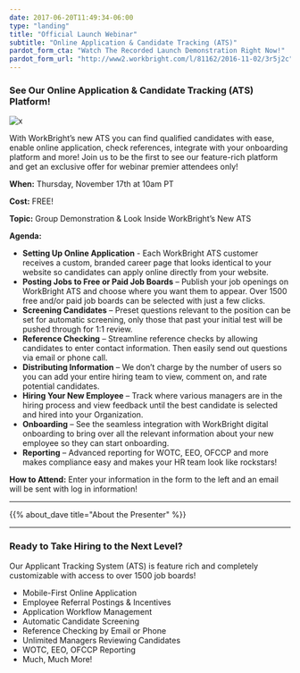 ```yaml
---
date: 2017-06-20T11:49:34-06:00
type: "landing"
title: "Official Launch Webinar"
subtitle: "Online Application & Candidate Tracking (ATS)"
pardot_form_cta: "Watch The Recorded Launch Demonstration Right Now!"
pardot_form_url: "http://www2.workbright.com/l/81162/2016-11-02/3r5j2c"
---
```


### See Our Online Application & Candidate Tracking (ATS) Platform!

![x](/images/landing/webinar-ats-launch-laptop.png)


With WorkBright’s new ATS you can find qualified candidates with ease, enable online application, check references, integrate with your onboarding platform and more! Join us to be the first to see our feature-rich platform and get an exclusive offer for webinar premier attendees only!

**When:** Thursday, November 17th at 10am PT

**Cost:** FREE!

**Topic:** Group Demonstration & Look Inside WorkBright’s New ATS

**Agenda:**

- **Setting Up Online Application** - Each WorkBright ATS customer receives a custom, branded career page that looks identical to your website so candidates can apply online directly from your website.
- **Posting Jobs to Free or Paid Job Boards** – Publish your job openings on WorkBright ATS and choose where you want them to appear. Over 1500 free and/or paid job boards can be selected with just a few clicks. 
- **Screening Candidates** – Preset questions relevant to the position can be set for automatic screening, only those that past your initial test will be pushed through for 1:1 review.
- **Reference Checking** – Streamline reference checks by allowing candidates to enter contact information. Then easily send out questions via email or phone call.
- **Distributing Information** – We don’t charge by the number of users so you can add your entire hiring team to view, comment on, and rate potential candidates.
- **Hiring Your New Employee** – Track where various managers are in the hiring process and view feedback until the best candidate is selected and hired into your Organization.
- **Onboarding** – See the seamless integration with WorkBright digital onboarding to bring over all the relevant information about your new employee so they can start onboarding.
- **Reporting** – Advanced reporting for WOTC, EEO, OFCCP and more makes compliance easy and makes your HR team look like rockstars!



**How to Attend:** Enter your information in the form to the left and an email will be sent with log in information!

---

{{% about_dave title="About the Presenter" %}}

---
### Ready to Take Hiring to the Next Level?

Our Applicant Tracking System (ATS) is feature rich and completely customizable with access to over 1500 job boards!

- Mobile-First Online Application
- Employee Referral Postings & Incentives
- Application Workflow Management
- Automatic Candidate Screening
- Reference Checking by Email or Phone
- Unlimited Managers Reviewing Candidates
- WOTC, EEO, OFCCP Reporting
- Much, Much More!
